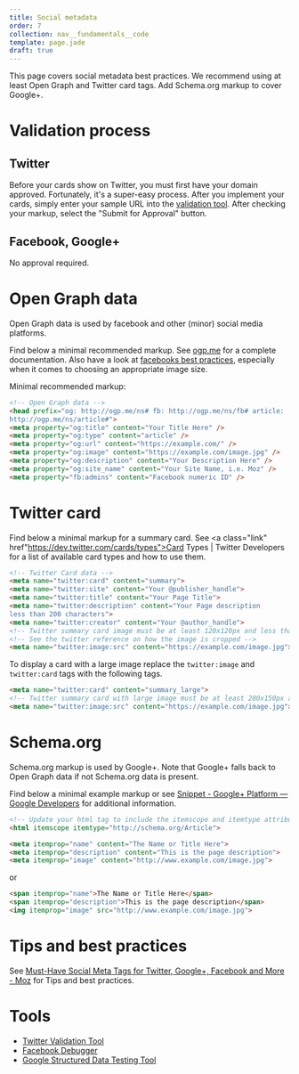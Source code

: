 ```yaml
---
title: Social metadata
order: 7
collection: nav__fundamentals__code
template: page.jade
draft: true
---
```


This page covers social metadata best practices. We recommend using at least
Open Graph and Twitter card tags. Add Schema.org markup to cover Google+.

# Validation process

## Twitter

Before your cards show on Twitter, you must first have your domain approved.
Fortunately, it's a super-easy process. After you implement your cards, simply
enter your sample URL into the <a class="link" href="https://dev.twitter.com/docs/cards/validation/validator">validation tool</a>.
After checking your markup, select the "Submit for Approval" button.

## Facebook, Google+

No approval required.

# Open Graph data

Open Graph data is used by facebook and other (minor) social media platforms.

Find below a minimal recommended markup. See <a href="http://ogp.me/" class="link">ogp.me</a> for a complete documentation.
Also have a look at <a href="https://developers.facebook.com/docs/sharing/best-practices" class="link">facebooks best practices</a>,
 especially when it comes to choosing an appropriate image size.

Minimal recommended markup:

```html
<!-- Open Graph data -->
<head prefix="og: http://ogp.me/ns# fb: http://ogp.me/ns/fb# article:
http://ogp.me/ns/article#">
<meta property="og:title" content="Your Title Here" />
<meta property="og:type" content="article" />
<meta property="og:url" content="https://example.com/" />
<meta property="og:image" content="https://example.com/image.jpg" />
<meta property="og:description" content="Your Description Here" />
<meta property="og:site_name" content="Your Site Name, i.e. Moz" />
<meta property="fb:admins" content="Facebook numeric ID" />
```

# Twitter card

Find below a minimal markup for a summary card. See <a class="link" href"https://dev.twitter.com/cards/types">Card Types | Twitter Developers</a>
for a list of available card types and how to use them.

```html
<!-- Twitter Card data -->
<meta name="twitter:card" content="summary">
<meta name="twitter:site" content="Your @publisher_handle">
<meta name="twitter:title" content="Your Page Title">
<meta name="twitter:description" content="Your Page description
less than 200 characters">
<meta name="twitter:creator" content="Your @author_handle">
<!-- Twitter summary card image must be at least 120x120px and less than 1MB -->
<!-- See the twitter reference on how the image is cropped -->
<meta name="twitter:image:src" content="https://example.com/image.jpg">
```

To display a card with a large image replace the `twitter:image` and `twitter:card` tags
with the following tags.

```html
<meta name="twitter:card" content="summary_large">
<!-- Twitter summary card with large image must be at least 280x150px and less than 1MB -->
<meta name="twitter:image:src" content="https://example.com/image.jpg">
```

# Schema.org

Schema.org markup is used by Google+. Note that Google+ falls back to Open Graph data
if not Schema.org data is present.

Find below a minimal example markup or see
[Snippet - Google+ Platform — Google Developers](https://developers.google.com/+/web/snippet/?hl=de)
for additional information.

```html
<!-- Update your html tag to include the itemscope and itemtype attributes. -->
<html itemscope itemtype="http://schema.org/Article">
```

```html
<meta itemprop="name" content="The Name or Title Here">
<meta itemprop="description" content="This is the page description">
<meta itemprop="image" content="http://www.example.com/image.jpg">
```

or

```html
<span itemprop="name">The Name or Title Here</span>
<span itemprop="description">This is the page description</span>
<img itemprop="image" src="http://www.example.com/image.jpg">
```

# Tips and best practices

See [Must-Have Social Meta Tags for Twitter, Google+, Facebook and More - Moz](https://moz.com/blog/meta-data-templates-123)
for Tips and best practices.

# Tools

- [Twitter Validation Tool](https://dev.twitter.com/docs/cards/validation/validator)
- [Facebook Debugger](https://developers.facebook.com/tools/debug)
- [Google Structured Data Testing Tool](http://www.google.com/webmasters/tools/richsnippets)
